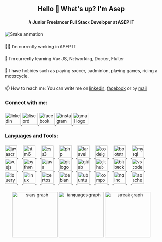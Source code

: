 <h2 align="center">Hello 👋 What's up? I'm Asep</h2>

###

<h4 align="center">A Junior Freelancer Full Stack Developer at ASEP IT</h4>

###

<img src="https://raw.githubusercontent.com/asepependi/asepependi/output/snake.svg" alt="Snake animation" />

###

<p align="left">👨‍💻 I’m currently working in ASEP IT</p>

###

<p align="left">🌱 I’m currently learning Vue JS, Networking, Docker, Flutter</p>

###

<p align="left">🧩 I have hobbies such as playing soccer, badminton, playing games, riding a motorcycle.</p>

###

<p align="left">📫 How to reach me: You can write me on <a href="https://www.linkedin.com/in/asep-ependi" target="_blank">linkedin</a>, <a href="https://www.facebook.com/s3ppp" target="_blank">facebook</a> or by <a href="mailto:asefe019@gmail.com" target="_blank">mail</a></p>

###

<h3 align="left">Connect with me:</h3>

###

<div align="left">
    <a href="https://www.linkedin.com/in/asep-ependi" target="_blank">
        <img src="https://raw.githubusercontent.com/maurodesouza/profile-readme-generator/master/src/assets/icons/social/linkedin/default.svg" width="52" height="40" alt="linkedin logo"  />
    </a>
    <a href="https://www.discordapp.com/users/asepependi" target="_blank">
        <img src="https://raw.githubusercontent.com/maurodesouza/profile-readme-generator/master/src/assets/icons/social/discord/default.svg" width="52" height="40" alt="discord logo"  />
    </a>
    <a href="https://www.facebook.com/s3ppp" target="_blank">
        <img src="https://raw.githubusercontent.com/maurodesouza/profile-readme-generator/master/src/assets/icons/social/facebook/default.svg" width="52" height="40" alt="facebook logo"  />
    </a>
    <a href="https://www.instagram.com/asef_ependi" target="_blank">
        <img src="https://raw.githubusercontent.com/maurodesouza/profile-readme-generator/master/src/assets/icons/social/instagram/default.svg" width="52" height="40" alt="instagram logo"  />
    </a>
    <a href="mailto:asefe019@gmail.com" target="_blank">
        <img src="https://raw.githubusercontent.com/maurodesouza/profile-readme-generator/master/src/assets/icons/social/gmail/default.svg" width="52" height="40" alt="gmail logo"  />
    </a>
</div>

###

<h3 align="left">Languages and Tools:</h3>

###

<div align="left">
  <a href="https://devdocs.io/javascript/" target="_blank">
    <img src="https://cdn.jsdelivr.net/gh/devicons/devicon/icons/javascript/javascript-original.svg" height="40" alt="javascript logo"  />
    <img width="12" />
  </a>
  <a href="https://devdocs.io/html/" target="_blank">
    <img src="https://cdn.jsdelivr.net/gh/devicons/devicon/icons/html5/html5-original.svg" height="40" alt="html5 logo"  />
    <img width="12" />
  </a>
  <a href="https://devdocs.io/css/" target="_blank">
    <img src="https://cdn.jsdelivr.net/gh/devicons/devicon/icons/css3/css3-original.svg" height="40" alt="css3 logo"  />
    <img width="12" />
  </a>
  <a href="https://www.php.net/docs.php" target="_blank">
    <img src="https://cdn.jsdelivr.net/gh/devicons/devicon/icons/php/php-original.svg" height="40" alt="php logo"  />
    <img width="12" />
  </a>
  <a href="https://laravel.com/" target="_blank">
    <img src="https://cdn.jsdelivr.net/gh/devicons/devicon/icons/laravel/laravel-plain.svg" height="40" alt="laravel logo"  />
    <img width="12" />
  </a>
  <a href="https://codeigniter.com/" target="_blank">
    <img src="https://cdn.jsdelivr.net/gh/devicons/devicon/icons/codeigniter/codeigniter-plain.svg" height="40" alt="codeigniter logo"  />
    <img width="12" />
  </a>
  <a href="https://getbootstrap.com/" target="_blank">
    <img src="https://cdn.jsdelivr.net/gh/devicons/devicon/icons/bootstrap/bootstrap-original.svg" height="40" alt="bootstrap logo"  />
    <img width="12" />
  </a>
  <a href="https://dev.mysql.com/doc/" target="_blank">
    <img src="https://cdn.jsdelivr.net/gh/devicons/devicon/icons/mysql/mysql-original.svg" height="40" alt="mysql logo"  />
    <img width="12" />
  </a>
  <a href="https://vuejs.org/guide/introduction.html" target="_blank">
    <img src="https://cdn.jsdelivr.net/gh/devicons/devicon/icons/vuejs/vuejs-original.svg" height="40" alt="vuejs logo"  />
    <img width="12" />
  </a>
  <a href="https://www.python.org/doc/" target="_blank">
    <img src="https://cdn.jsdelivr.net/gh/devicons/devicon/icons/python/python-original.svg" height="40" alt="python logo"  />
    <img width="12" />
  </a>
  <a href="https://dev.java/learn/" target="_blank">
    <img src="https://cdn.jsdelivr.net/gh/devicons/devicon/icons/java/java-original.svg" height="40" alt="java logo"  />
    <img width="12" />
  </a>
  <a href="https://git-scm.com/doc" target="_blank">
    <img src="https://cdn.jsdelivr.net/gh/devicons/devicon/icons/git/git-original.svg" height="40" alt="git logo"  />
    <img width="12" />
  </a>
  <a href="https://docs.gitlab.com/" target="_blank">
    <img src="https://cdn.jsdelivr.net/gh/devicons/devicon/icons/gitlab/gitlab-original.svg" height="40" alt="gitlab logo"  />
    <img width="12" />
  </a>
  <a href="https://docs.github.com/en" target="_blank">
    <img src="https://cdn.jsdelivr.net/gh/devicons/devicon/icons/github/github-original.svg" height="40" alt="github logo"  />
    <img width="12" />
  </a>
  <a href="https://bitbucket.org/product/" target="_blank">
    <img src="https://cdn.jsdelivr.net/gh/devicons/devicon/icons/bitbucket/bitbucket-original.svg" height="40" alt="bitbucket logo"  />
    <img width="12" />
  </a>
  <a href="https://code.visualstudio.com/docs" target="_blank">
    <img src="https://cdn.jsdelivr.net/gh/devicons/devicon/icons/vscode/vscode-original.svg" height="40" alt="vscode logo"  />
    <img width="12" />
  </a>
  <a href="https://jquery.com/" target="_blank">
    <img src="https://cdn.jsdelivr.net/gh/devicons/devicon/icons/jquery/jquery-original.svg" height="40" alt="jquery logo"  />
    <img width="12" />
  </a>
  <a href="https://www.linuxdoc.org/" target="_blank">
    <img src="https://cdn.jsdelivr.net/gh/devicons/devicon/icons/linux/linux-original.svg" height="40" alt="linux logo"  />
    <img width="12" />
  </a>
  <a href="https://docs.centos.org/en-US/docs/" target="_blank">
    <img src="https://cdn.jsdelivr.net/gh/devicons/devicon/icons/centos/centos-original.svg" height="40" alt="centos logo"  />
    <img width="12" />
  </a>
  <a href="https://www.debian.org/doc/" target="_blank">
    <img src="https://cdn.jsdelivr.net/gh/devicons/devicon/icons/debian/debian-original.svg" height="40" alt="debian logo"  />
    <img width="12" />
  </a>
  <a href="https://help.ubuntu.com/" target="_blank">
    <img src="https://cdn.jsdelivr.net/gh/devicons/devicon/icons/ubuntu/ubuntu-plain.svg" height="40" alt="ubuntu logo"  />
    <img width="12" />
  </a>
  <a href="https://getcomposer.org/doc/00-intro.md" target="_blank">
    <img src="https://cdn.jsdelivr.net/gh/devicons/devicon/icons/composer/composer-original.svg" height="40" alt="composer logo"  />
    <img width="12" />
  </a>
  <a href="https://nginx.org/en/docs/" target="_blank">
    <img src="https://cdn.jsdelivr.net/gh/devicons/devicon/icons/nginx/nginx-original.svg" height="40" alt="nginx logo"  />
    <img width="12" />
  </a>
  <a href="https://httpd.apache.org/docs/" target="_blank">
    <img src="https://cdn.jsdelivr.net/gh/devicons/devicon/icons/apache/apache-original.svg" height="40" alt="apache logo"  />
  </a>
</div>

###

<div align="center">
  <img src="https://github-readme-stats.vercel.app/api?username=asepependi&hide_title=false&hide_rank=false&show_icons=true&include_all_commits=true&count_private=true&disable_animations=false&theme=tokyonight&locale=en&hide_border=false&order=1" height="150" alt="stats graph"  />
  <img src="https://github-readme-stats.vercel.app/api/top-langs?username=asepependi&locale=en&hide_title=false&layout=compact&card_width=320&langs_count=5&theme=tokyonight&hide_border=false&order=2" height="150" alt="languages graph"  />
  <img src="https://streak-stats.demolab.com?user=asepependi&locale=en&mode=daily&theme=dracula&hide_border=false&border_radius=5&order=3" height="150" alt="streak graph"  />
</div>

###
